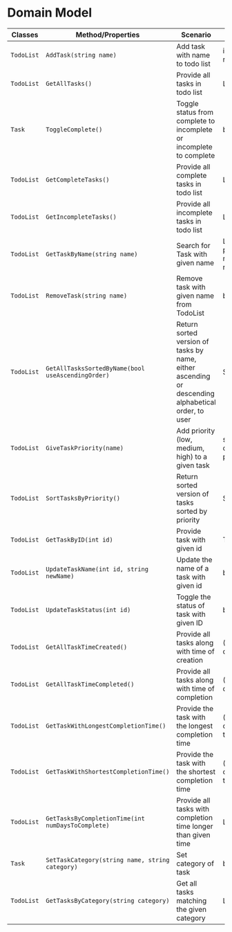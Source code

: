 # Domain Model

|Classes|Method/Properties|Scenario|Outputs|
|-------|-----------------|--------|-------|
|`TodoList`|`AddTask(string name)`|Add task with name to todo list| int ID of new task|
|`TodoList`|`GetAllTasks()`|Provide all tasks in todo list | List<Task> |
|`Task`| `ToggleComplete()` | Toggle status from complete to incomplete or incomplete to complete| bool |
|`TodoList`| `GetCompleteTasks()`| Provide all complete tasks in todo list | List<Task>|
|`TodoList`| `GetIncompleteTasks()`| Provide all incomplete tasks in todo list | List<Task>|
|`TodoList`| `GetTaskByName(string name)`| Search for Task with given name | List<Task>, provide message if not found |
|`TodoList`| `RemoveTask(string name)` | Remove task with given name from TodoList | bool |
|`TodoList`| `GetAllTasksSortedByName(bool useAscendingOrder)` | Return sorted version of tasks by name, either ascending or descending alphabetical order, to user | Sorted List<Task>|
|`TodoList`| `GiveTaskPriority(name)` | Add priority (low, medium, high) to a given task | string current priority |
|`TodoList`| `SortTasksByPriority()` | Return sorted version of tasks sorted by priority | Sorted List<Taks> |
|`TodoList`| `GetTaskByID(int id)` | Provide task with given id | Task |
|`TodoList`| `UpdateTaskName(int id, string newName)` | Update the name of a task with given id | bool |
|`TodoList`| `UpdateTaskStatus(int id)` | Toggle the status of task with given ID | bool |
|`TodoList`| `GetAllTaskTimeCreated()` | Provide all tasks along with time of creation | (List<Task>, datetime) |
|`TodoList`| `GetAllTaskTimeCompleted()` | Provide all tasks along with time of completion | (List<Task>, datetime) |
|`TodoList`| `GetTaskWithLongestCompletionTime()` | Provide the task with the longest completion time | (<Task>, completion time) |
|`TodoList`| `GetTaskWithShortestCompletionTime()` | Provide the task with the shortest completion time | (<Task>, completion time) |
|`TodoList`| `GetTasksByCompletionTime(int numDaysToComplete)` | Provide all tasks with completion time longer than given time | List<Task> |
|`Task`| `SetTaskCategory(string name, string category)` | Set category of task | bool |
|`TodoList`| `GetTasksByCategory(string category)` | Get all tasks matching the given category | List<Task> | 